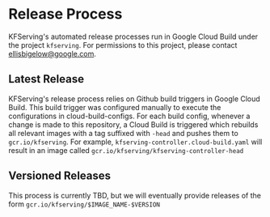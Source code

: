 # Release Process
KFServing's automated release processes run in Google Cloud Build under the project `kfserving`. For permissions to this project, please contact ellisbigelow@google.com.


## Latest Release
KFServing's release process relies on Github build triggers in Google Cloud Build. This build trigger was configured manually to execute the configurations in cloud-build-configs. For each build config, whenever a change is made to this repository, a Cloud Build is triggered which rebuilds all relevant images with a tag suffixed with `-head` and pushes them to `gcr.io/kfserving`. For example, `kfserving-controller.cloud-build.yaml` will result in an image called `gcr.io/kfserving/kfserving-controller-head`

## Versioned Releases
This process is currently TBD, but we will eventually provide releases of the form `gcr.io/kfserving/$IMAGE_NAME-$VERSION`

